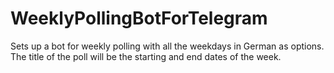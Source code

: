 # WeeklyPollingBotForTelegram
Sets up a bot for weekly polling with all the weekdays in German as options. The title of the poll will be the starting and end dates of the week.
